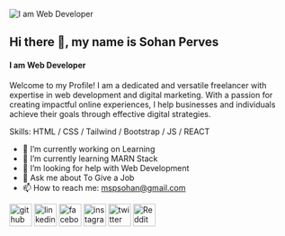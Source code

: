 ![I am Web Developer](https://scontent.fjsr16-1.fna.fbcdn.net/v/t39.30808-6/368177853_161994430260822_5532461393061177998_n.png?stp=dst-png_s960x960&_nc_cat=101&ccb=1-7&_nc_sid=e3f864&_nc_eui2=AeFN9aQdtWX2FAYf_ZiUdvhv_fV3mJhVefX99XeYmFV59eKFk8i8MT1sk2485uKBRF-ilu7bElNRYhhjb99fRRfc&_nc_ohc=QnYRh6c7GGEAX8PWVc5&_nc_zt=23&_nc_ht=scontent.fjsr16-1.fna&oh=00_AfCgC_EbsFr_e6-5SeTwo8UQ7D2E0U-PiDcszM7e9Fucgw&oe=64F3F9D1)

## Hi there 👋, my name is Sohan Perves
#### I am Web Developer


Welcome to my Profile! I am a dedicated and versatile freelancer with expertise in web development and digital marketing. With a passion for creating impactful online experiences, I help businesses and individuals achieve their goals through effective digital strategies.

Skills: HTML / CSS  /  Tailwind / Bootstrap /  JS / REACT

- 🔭 I’m currently working on Learning 
- 🌱 I’m currently learning MARN Stack  
- 🤔 I’m looking for help with Web Development  
- 💬 Ask me about To Give a Job 
- 📫 How to reach me: mspsohan@gmail.com 


[<img src='https://cdn.jsdelivr.net/npm/simple-icons@3.0.1/icons/github.svg' alt='github' height='40'>](https://github.com/https://github.com/mspsohan)  [<img src='https://cdn.jsdelivr.net/npm/simple-icons@3.0.1/icons/linkedin.svg' alt='linkedin' height='40'>](https://www.linkedin.com/in/https://www.linkedin.com/in/mspsohan//)  [<img src='https://cdn.jsdelivr.net/npm/simple-icons@3.0.1/icons/facebook.svg' alt='facebook' height='40'>](https://www.facebook.com/https://web.facebook.com/m.sohan.p)  [<img src='https://cdn.jsdelivr.net/npm/simple-icons@3.0.1/icons/instagram.svg' alt='instagram' height='40'>](https://www.instagram.com/https://www.instagram.com/mspsohan//)  [<img src='https://cdn.jsdelivr.net/npm/simple-icons@3.0.1/icons/twitter.svg' alt='twitter' height='40'>](https://twitter.com/https://twitter.com/mspsohan)  [<img src='https://cdn.jsdelivr.net/npm/simple-icons@3.0.1/icons/reddit.svg' alt='Reddit' height='40'>](https://www.reddit.com/user/https://www.reddit.com/user/mspsohan)  

